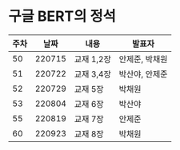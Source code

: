 구글 BERT의 정석
=========
|주차|날짜|내용|발표자|
|------|---|---|---|
|50|220715|교재 1,2장|안제준, 박채원|
|51|220722|교재 3,4장|박산야, 안제준|
|52|220729|교재 5장|박채원|
|53|220804|교재 6장|박산야|
|55|220819|교재 7장|안제준|
|60|220923|교재 8장|박채원|
<br>
